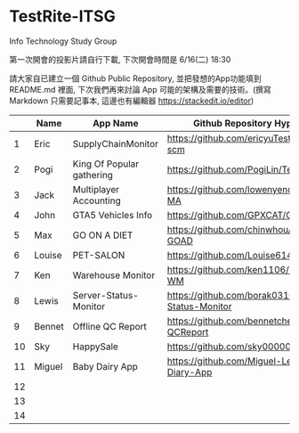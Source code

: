 # TestRite-ITSG
Info Technology Study Group

第一次開會的投影片請自行下載, 下次開會時間是 6/16(二) 18:30

請大家自已建立一個 Github Public Repository, 並把發想的App功能填到 README.md 裡面,
下次我們再來討論 App 可能的架構及需要的技術。(撰寫 Markdown 只需要記事本, 這邊也有編輯器 https://stackedit.io/editor)

|  	    | Name	|App Name | Github Repository Hyper link|
|---	|---	|---	 |---	 |
| 1  	| Eric 	| SupplyChainMonitor |https://github.com/ericyuTestrite/Testrite-scm  	|
| 2  	| Pogi  | King Of Popular gathering	|https://github.com/PogiLin/TestRite-KPG 	|
| 3  	| Jack	| Multiplayer Accounting | https://github.com/lowenyend/Testrite-MA |
| 4  	| John  | GTA5 Vehicles Info	| https://github.com/GPXCAT/GTA5Vehicles	|
| 5  	| Max  	| GO ON A DIET 	| https://github.com/chinwhou/TESTRITE-GOAD 	|
| 6  	| Louise | PET-SALON 	| https://github.com/Louise614/pet-salon |
| 7  	| Ken  	| Warehouse Monitor	|https://github.com/ken1106/TestRite-WM  	|
| 8  	| Lewis	| Server-Status-Monitor | https://github.com/borak0310/Server-Status-Monitor |
| 9  	| Bennet| Offline QC Report	|https://github.com/bennetchen/Testrite-QCReport |
| 10	| Sky  	|  HappySale 	| https://github.com/sky00000/HappySale 	|
| 11	| Miguel|Baby Dairy App| https://github.com/Miguel-Lee/Baby-Diary-App	|
| 12 	|   	|   	|  	|
| 13 	|   	|   	|  	|
| 14 	|   	|   	|  	|
